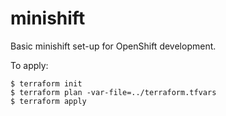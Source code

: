 # minishift

Basic minishift set-up for OpenShift development.

To apply:

    $ terraform init
    $ terraform plan -var-file=../terraform.tfvars
    $ terraform apply

